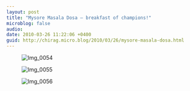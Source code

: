 ```yaml
---
layout: post
title: "Mysore Masala Dosa — breakfast of champions!"
microblog: false
audio: 
date: 2010-03-26 11:22:06 +0400
guid: http://chirag.micro.blog/2010/03/26/mysore-masala-dosa.html
---
```

<figure><img alt="Img_0054" src="http://www.chirag.biz/uploads/2018/55275e0e73.jpg"></figure><figure><img alt="Img_0055" src="http://www.chirag.biz/uploads/2018/4205f7495b.jpg"></figure><figure><img alt="Img_0056" src="http://www.chirag.biz/uploads/2018/4ce70ee1e1.jpg"></figure>
